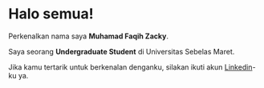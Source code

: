 # Halo semua! 

Perkenalkan nama saya **Muhamad Faqih Zacky**.<br>

Saya seorang **Undergraduate Student** di Universitas Sebelas Maret.<br>

Jika kamu tertarik untuk berkenalan denganku, silakan ikuti akun [Linkedin]([https://www.linkedin.com/in/gilang-adhan/](https://www.linkedin.com/in/muhamad-faqih-zacky-276456250/))-ku ya.

